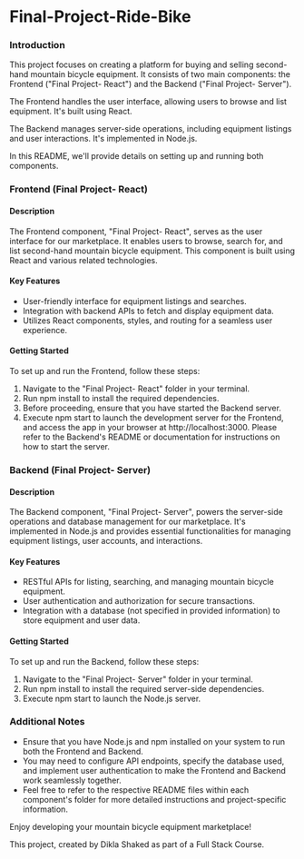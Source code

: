 # Final-Project-Ride-Bike

### Introduction
This project focuses on creating a platform for buying and selling second-hand mountain bicycle equipment. It consists of two main components: the Frontend ("Final Project- React") and the Backend ("Final Project- Server").

The Frontend handles the user interface, allowing users to browse and list equipment. It's built using React.

The Backend manages server-side operations, including equipment listings and user interactions. It's implemented in Node.js.

In this README, we'll provide details on setting up and running both components.

### Frontend (Final Project- React)
#### Description
The Frontend component, "Final Project- React", serves as the user interface for our marketplace. It enables users to browse, search for, and list second-hand mountain bicycle equipment. This component is built using React and various related technologies.

#### Key Features
* User-friendly interface for equipment listings and searches.
* Integration with backend APIs to fetch and display equipment data.
* Utilizes React components, styles, and routing for a seamless user experience.
  
#### Getting Started
To set up and run the Frontend, follow these steps:

1. Navigate to the "Final Project- React" folder in your terminal.
2. Run npm install to install the required dependencies.
3. Before proceeding, ensure that you have started the Backend server. 
4. Execute npm start to launch the development server for the Frontend, and access the app in your browser at http://localhost:3000.
Please refer to the Backend's README or documentation for instructions on how to start the server.

### Backend (Final Project- Server)
#### Description
The Backend component, "Final Project- Server", powers the server-side operations and database management for our marketplace. It's implemented in Node.js and provides essential functionalities for managing equipment listings, user accounts, and interactions.

#### Key Features
* RESTful APIs for listing, searching, and managing mountain bicycle equipment.
* User authentication and authorization for secure transactions.
* Integration with a database (not specified in provided information) to store equipment and user data.

#### Getting Started
To set up and run the Backend, follow these steps:

1. Navigate to the "Final Project- Server" folder in your terminal.
2. Run npm install to install the required server-side dependencies.
3. Execute npm start to launch the Node.js server.

### Additional Notes
* Ensure that you have Node.js and npm installed on your system to run both the Frontend and Backend.
* You may need to configure API endpoints, specify the database used, and implement user authentication to make the Frontend and Backend work seamlessly together.
* Feel free to refer to the respective README files within each component's folder for more detailed instructions and project-specific information.

Enjoy developing your mountain bicycle equipment marketplace!

This project, created by Dikla Shaked as part of a Full Stack Course.
